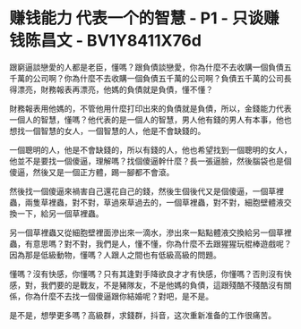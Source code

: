 # 赚钱能力 代表一个的智慧 - P1 - 只谈赚钱陈昌文 - BV1Y8411X76d

跟窮逼談戀愛的人都是老臣，懂嗎？跟負債談戀愛，你為什麼不去收購一個負債五千萬的公司啊？你為什麼不去收購一個負債五千萬的公司啊？負債五千萬的公司長得漂亮，財務報表再漂亮，他媽的負債就是負債，懂不懂？

財務報表用他媽的，不管他用什麼打印出來的負債就是負債，所以，金錢能力代表一個人的智慧，懂嗎？他代表的是一個人的智慧，男人他有錢的男人有本事，他也想找一個智慧的女人，一個智慧的人，他是不會缺錢的。

一個聰明的人，他是不會缺錢的，所以有錢的人，他也希望找到一個聰明的女人，他並不是要找一個傻逼，理解嗎？找個傻逼幹什麼？長一張逼臉，然後腦袋也是個傻逼，然後又是一個正方體，踢一腳都不會滾。

然後找一個傻逼來禍害自己還花自己的錢，然後生個後代又是個傻逼，一個草裡蟲，兩隻草裡蟲，對不對，草過來草過去的，一個草裡蟲，對不對，細胞壁體液交換一下，給另一個草裡蟲。

另一個草裡蟲又從細胞壁裡面滲出來一滴水，滲出來一點點體液交換給另一個草裡蟲，有意思嗎？對不對，我們是人，懂不懂，你為什麼不去跟猩猩玩棍棒遊戲呢？因為那是低級動物，懂嗎？人跟人之間也有低級高級的問題。

懂嗎？沒有快感，你懂嗎？只有其逢對手降欲良才才有快感，你懂嗎？否則沒有快感，對，我們要的是戰友，不是豬隊友，不是他媽的負債，這跟殘酷不殘酷沒有關係，你為什麼不去找一個傻逼跟你結婚呢？對吧，是不是。

是不是，想學更多嗎？高級群，求錢群，抖音，这次重新准备的工作很痛苦。